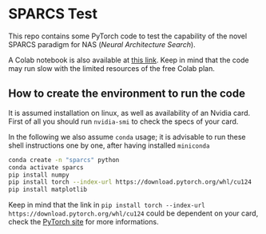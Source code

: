 # SPARCS Test

This repo contains some PyTorch code to test the capability of the novel SPARCS paradigm for NAS (*Neural Architecture Search*).

A Colab notebook is also available at [this link](https://colab.research.google.com/drive/1PJeW-4dCKZ9oDNq8t3-yHUsZdGbOJF2y?usp=sharing).
Keep in mind that the code may run slow with the limited resources of the free Colab plan.

## How to create the environment to run the code

It is assumed installation on linux, as well as availability of an Nvidia card.
First of all you should run `nvidia-smi` to check the specs of your card.

In the following we also assume `conda` usage; it is advisable to run these shell instructions one by one, after having installed `miniconda`

```bash
conda create -n "sparcs" python
conda activate sparcs
pip install numpy
pip install torch --index-url https://download.pytorch.org/whl/cu124
pip install matplotlib
```

Keep in mind that the link in `pip install torch --index-url https://download.pytorch.org/whl/cu124` could be dependent on your card, check the [PyTorch site](https://pytorch.org/) for more informations.